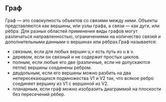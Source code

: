 ## Граф

Граф — это совокупность объектов со связями между ними. Объекты представляются как вершины, или узлы графа, а связи — как дуги, или рёбра. Для разных областей применения виды графов могут различаться направленностью, ограничениями на количество связей и дополнительными данными о вершинах или рёбрах.Граф называется:

- связным, если для любых вершин u,v есть путь из u в v.
- деревом, если он связный и не содержит простых циклов.
- полным, если любые его две (различные, если не допускаются петли) вершины соединены ребром.
- двудольным, если его вершины можно разбить на два непересекающихся подмножества V1 и V2 так, что всякое ребро соединяет вершину из V1 с вершиной из V2.
- планарным, если граф можно изобразить диаграммой на плоскости без пересечений рёбер.

